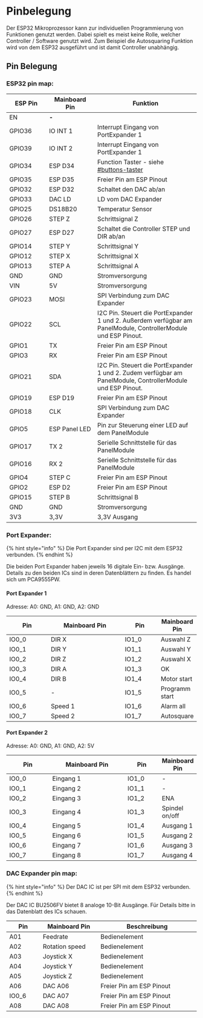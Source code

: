 # Pinbelegung

Der ESP32 Mikroprozessor kann zur individuellen Programmierung von Funktionen genutzt werden. Dabei spielt es meist keine Rolle, welcher Controller / Software genutzt wird. Zum Beispiel die Autosquaring Funktion wird von dem ESP32 ausgeführt und ist damit Controller unabhängig.

## Pin Belegung

### **ESP32 pin map:**

<table><thead><tr><th width="124">ESP Pin</th><th width="144">Mainboard Pin</th><th width="399">Funktion</th></tr></thead><tbody><tr><td>EN</td><td><strong>-</strong></td><td></td></tr><tr><td>GPIO36</td><td>IO INT 1</td><td>Interrupt Eingang von PortExpander 1</td></tr><tr><td>GPIO39</td><td>IO INT 2</td><td>Interrupt Eingang von PortExpander 1</td></tr><tr><td>GPIO34</td><td>ESP D34</td><td>Function Taster - siehe <a data-mention href="../anschluesse-jumper.md#buttons-taster">#buttons-taster</a></td></tr><tr><td>GPIO35</td><td>ESP D35</td><td>Freier Pin am ESP Pinout</td></tr><tr><td>GPIO32</td><td>ESP D32</td><td>Schaltet den DAC ab/an</td></tr><tr><td>GPIO33</td><td>DAC LD</td><td>LD vom DAC Expander</td></tr><tr><td>GPIO25</td><td>DS18B20</td><td>Temperatur Sensor</td></tr><tr><td>GPIO26</td><td>STEP Z</td><td>Schrittsignal Z</td></tr><tr><td>GPIO27</td><td>ESP D27</td><td>Schaltet die Controller STEP und DIR ab/an</td></tr><tr><td>GPIO14</td><td>STEP Y</td><td>Schrittsignal Y</td></tr><tr><td>GPIO12</td><td>STEP X</td><td>Schrittsignal X</td></tr><tr><td>GPIO13</td><td>STEP A</td><td>Schrittsignal A</td></tr><tr><td>GND</td><td>GND</td><td>Stromversorgung</td></tr><tr><td>VIN</td><td>5V</td><td>Stromversorgung</td></tr><tr><td>GPIO23</td><td>MOSI</td><td>SPI Verbindung zum DAC Expander</td></tr><tr><td>GPIO22</td><td>SCL</td><td>I2C Pin. Steuert die PortExpander 1 und 2. Außerdem verfügbar am PanelModule, ControllerModule und ESP Pinout.</td></tr><tr><td>GPIO1</td><td>TX</td><td>Freier Pin am ESP Pinout</td></tr><tr><td>GPIO3</td><td>RX</td><td>Freier Pin am ESP Pinout</td></tr><tr><td>GPIO21</td><td>SDA</td><td>I2C Pin. Steuert die PortExpander 1 und 2. Zudem verfügbar am PanelModule, ControllerModule und ESP Pinout.</td></tr><tr><td>GPIO19</td><td>ESP D19</td><td>Freier Pin am ESP Pinout</td></tr><tr><td>GPIO18</td><td>CLK</td><td>SPI Verbindung zum DAC Expander</td></tr><tr><td>GPIO5</td><td>ESP Panel LED</td><td>Pin zur Steuerung einer LED auf dem PanelModule</td></tr><tr><td>GPIO17</td><td>TX 2</td><td>Serielle Schnittstelle für das PanelModule</td></tr><tr><td>GPIO16</td><td>RX 2</td><td>Serielle Schnittstelle für das PanelModule</td></tr><tr><td>GPIO4</td><td>STEP C</td><td>Freier Pin am ESP Pinout</td></tr><tr><td>GPIO2</td><td>ESP D2</td><td>Freier Pin am ESP Pinout</td></tr><tr><td>GPIO15</td><td>STEP B</td><td>Schrittsignal B</td></tr><tr><td>GND</td><td>GND</td><td>Stromversorgung</td></tr><tr><td>3V3</td><td>3,3V</td><td>3,3V Ausgang</td></tr></tbody></table>

### Port Expander:

{% hint style="info" %}
Die Port Expander sind per I2C mit dem ESP32 verbunden.
{% endhint %}

Die beiden Port Expander haben jeweils 16 digitale Ein- bzw. Ausgänge. Details zu den beiden ICs sind in deren Datenblättern zu finden. Es handel sich um PCA9555PW.

#### Port Expander 1

Adresse: A0: GND, A1: GND, A2: GND

<table><thead><tr><th width="98">Pin</th><th width="188">Mainboard Pin</th><th width="82">Pin</th><th>Mainboard Pin</th></tr></thead><tbody><tr><td>IO0_0</td><td>DIR X</td><td>IO1_0</td><td>Auswahl Z</td></tr><tr><td>IO0_1</td><td>DIR Y</td><td>IO1_1</td><td>Auswahl Y</td></tr><tr><td>IO0_2</td><td>DIR Z</td><td>IO1_2</td><td>Auswahl X</td></tr><tr><td>IO0_3</td><td>DIR A</td><td>IO1_3</td><td>OK</td></tr><tr><td>IO0_4</td><td>DIR B</td><td>IO1_4</td><td>Motor start</td></tr><tr><td>IO0_5</td><td>-</td><td>IO1_5</td><td>Programm start</td></tr><tr><td>IO0_6</td><td>Speed 1</td><td>IO1_6</td><td>Alarm all</td></tr><tr><td>IO0_7</td><td>Speed 2</td><td>IO1_7</td><td>Autosquare</td></tr></tbody></table>

#### Port Expander 2

Adresse: A0: GND, A1: GND, A2: 5V

<table><thead><tr><th width="98">Pin</th><th width="184">Mainboard Pin</th><th width="75">Pin</th><th>Mainboard Pin</th></tr></thead><tbody><tr><td>IO0_0</td><td>Eingang 1</td><td>IO1_0</td><td>-</td></tr><tr><td>IO0_1</td><td>Eingang 2</td><td>IO1_1</td><td>-</td></tr><tr><td>IO0_2</td><td>Eingang 3</td><td>IO1_2</td><td>ENA</td></tr><tr><td>IO0_3</td><td>Eingang 4</td><td>IO1_3</td><td>Spindel on/off</td></tr><tr><td>IO0_4</td><td>Eingang 5</td><td>IO1_4</td><td>Ausgang 1</td></tr><tr><td>IO0_5</td><td>Eingang 6</td><td>IO1_5</td><td>Ausgang 2</td></tr><tr><td>IO0_6</td><td>Eingang 7</td><td>IO1_6</td><td>Ausgang 3</td></tr><tr><td>IO0_7</td><td>Eingang 8</td><td>IO1_7</td><td>Ausgang 4</td></tr></tbody></table>

### DAC Expander pin map:

{% hint style="info" %}
Der DAC IC ist per SPI mit dem ESP32 verbunden.
{% endhint %}

Der DAC IC BU2506FV bietet 8 analoge 10-Bit Ausgänge. Für Details bitte in das Datenblatt des ICs schauen.

<table><thead><tr><th width="98">Pin</th><th width="184">Mainboard Pin</th><th width="366">Beschreibung</th></tr></thead><tbody><tr><td>A01</td><td>Feedrate</td><td>Bedienelement</td></tr><tr><td>A02</td><td>Rotation speed</td><td>Bedienelement</td></tr><tr><td>A03</td><td>Joystick X</td><td>Bedienelement</td></tr><tr><td>A04</td><td>Joystick Y</td><td>Bedienelement</td></tr><tr><td>A05</td><td>Joystick Z</td><td>Bedienelement</td></tr><tr><td>A06</td><td>DAC A06</td><td>Freier Pin am ESP Pinout</td></tr><tr><td>IO0_6</td><td>DAC A07</td><td>Freier Pin am ESP Pinout</td></tr><tr><td>A08</td><td>DAC A08</td><td>Freier Pin am ESP Pinout</td></tr></tbody></table>
